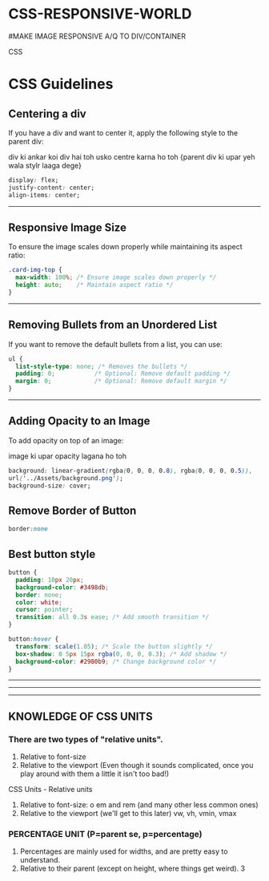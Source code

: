# CSS-RESPONSIVE-WORLD


#MAKE IMAGE RESPONSIVE A/Q TO DIV/CONTAINER

CSS


# CSS Guidelines

## Centering a div
If you have a div and want to center it, apply the following style to the parent div:

div ki ankar koi div hai toh usko centre karna ho toh
{parent div ki upar yeh wala stylr laaga dege}

```css
display: flex;
justify-content: center;
align-items: center;
```

---

## Responsive Image Size
To ensure the image scales down properly while maintaining its aspect ratio:

```css
.card-img-top {
  max-width: 100%; /* Ensure image scales down properly */
  height: auto;    /* Maintain aspect ratio */
}
```

---

## Removing Bullets from an Unordered List
If you want to remove the default bullets from a list, you can use:

```css
ul {
  list-style-type: none; /* Removes the bullets */
  padding: 0;           /* Optional: Remove default padding */
  margin: 0;            /* Optional: Remove default margin */
}
```

---

## Adding Opacity to an Image
To add opacity on top of an image:

image ki upar opacity lagana ho toh 

```css
background: linear-gradient(rgba(0, 0, 0, 0.8), rgba(0, 0, 0, 0.5)), 
url('../Assets/background.png');
background-size: cover;
```

## Remove Border of Button




```css
border:none
```





## Best button style 
```css
button {
  padding: 10px 20px;
  background-color: #3498db;
  border: none;
  color: white;
  cursor: pointer;
  transition: all 0.3s ease; /* Add smooth transition */
}

button:hover {
  transform: scale(1.05); /* Scale the button slightly */
  box-shadow: 0 5px 15px rgba(0, 0, 0, 0.3); /* Add shadow */
  background-color: #2980b9; /* Change background color */
}


```
----
----
----
## KNOWLEDGE OF CSS UNITS 

### There are two types of "relative units". 
1. Relative to font-size
2. Relative to the viewport 
(Even though it sounds complicated, 
once you play around with them a little it isn't too bad!)

CSS Units - Relative units 
1.  Relative to font-size: o em and rem (and many other less common ones) 
2.  Relative to the viewport (we'll get to this later) vw, vh, vmin, vmax


### PERCENTAGE UNIT (P=parent se, p=percentage)

1. Percentages are mainly used for widths, and are pretty easy to understand.
2. Relative to their parent (except on height, where things get weird). 3












